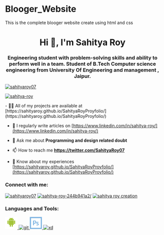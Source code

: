 # Blooger_Website
This is the complete blooger website create using html and css

<h1 align="center">Hi 👋, I'm Sahitya Roy</h1>
<h3 align="center">Engineering student with problem-solving skills and ability to perform well in a team. Student of B.Tech Computer science engineering from University Of Engineering and management , Jaipur.</h3>

<p align="left"> <a href="https://twitter.com/sahityaroy07" target="blank"><img src="https://img.shields.io/twitter/follow/sahityaroy07?logo=twitter&style=for-the-badge" alt="sahityaroy07" /></a> </p>
<p align="left"> <a href="https://www.linkedin.com/in/sahitya-roy/" target="blank"><img src="https://rvtechnologies.com/wp-content/uploads/2020/03/mobile_app-1.jpg" alt="sahitya-roy" /></a> </p>
- 👨‍💻 All of my projects are available at [https://sahityaroy.github.io/SahityaRoyProyfolio/](https://sahityaroy.github.io/SahityaRoyProyfolio/)

- 📝 I regularly write articles on [https://www.linkedin.com/in/sahitya-roy/](https://www.linkedin.com/in/sahitya-roy/)

- 💬 Ask me about **Programming and design related doubt**

- 📫 How to reach me **https://twitter.com/SahityaRoy07**

- 📄 Know about my experiences [https://sahityaroy.github.io/SahityaRoyProyfolio/](https://sahityaroy.github.io/SahityaRoyProyfolio/)
<h3 align="left">Connect with me:</h3>
<p align="left">
<a href="https://twitter.com/sahityaroy07" target="blank"><img align="center" src="https://raw.githubusercontent.com/rahuldkjain/github-profile-readme-generator/neutral-icons/src/images/icons/Social/twitter.svg" alt="sahityaroy07" height="30" width="40" /></a>
<a href="https://linkedin.com/in/sahitya-roy-244b941a2/" target="blank"><img align="center" src="https://raw.githubusercontent.com/rahuldkjain/github-profile-readme-generator/neutral-icons/src/images/icons/Social/linked-in-alt.svg" alt="sahitya-roy-244b941a2/" height="30" width="40" /></a>
<a href="https://www.youtube.com/c/sahitya roy creation" target="blank"><img align="center" src="https://raw.githubusercontent.com/rahuldkjain/github-profile-readme-generator/neutral-icons/src/images/icons/Social/youtube.svg" alt="sahitya roy creation" height="30" width="40" /></a>
</p>

<h3 align="left">Languages and Tools:</h3>
<p align="left"> <a href="https://developer.android.com" target="_blank"> <img src="https://raw.githubusercontent.com/devicons/devicon/master/icons/android/android-original-wordmark.svg" alt="android" width="40" height="40"/> </a> <a href="https://git-scm.com/" target="_blank"> <img src="https://www.vectorlogo.zone/logos/git-scm/git-scm-icon.svg" alt="git" width="40" height="40"/> </a> </a> <a href="https://www.photoshop.com/en" target="_blank"> <img src="https://raw.githubusercontent.com/devicons/devicon/master/icons/photoshop/photoshop-line.svg" alt="photoshop" width="40" height="40"/> </a> <a href="https://www.adobe.com/products/xd.html" target="_blank"> <img src="https://cdn.worldvectorlogo.com/logos/adobe-xd.svg" alt="xd" width="40" height="40"/> </a> </p>
